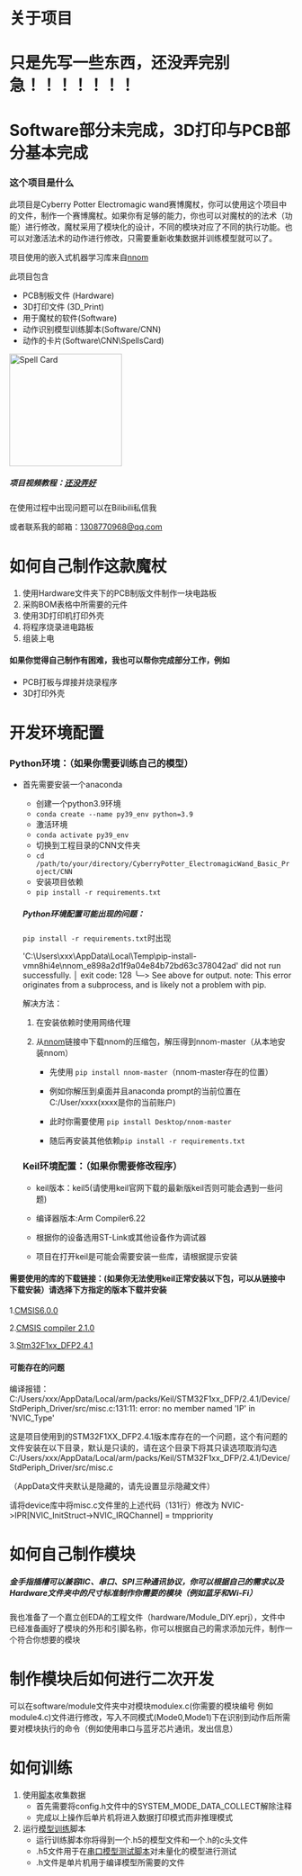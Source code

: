 # 关于项目

# 只是先写一些东西，还没弄完别急！！！！！！！

# Software部分未完成，3D打印与PCB部分基本完成
### 这个项目是什么

此项目是Cyberry Potter Electromagic wand赛博魔杖，你可以使用这个项目中的文件，制作一个赛博魔杖。如果你有足够的能力，你也可以对魔杖的的法术（功能）进行修改，魔杖采用了模块化的设计，不同的模块对应了不同的执行功能。也可以对激活法术的动作进行修改，只需要重新收集数据并训练模型就可以了。



项目使用的嵌入式机器学习库来自[nnom](https://github.com/majianjia/nnom)

此项目包含

- PCB制板文件 (Hardware)
- 3D打印文件 (3D_Print)
- 用于魔杖的软件(Software)
- 动作识别模型训练脚本(Software/CNN)
- 动作的卡片(Software\CNN\SpellsCard)

<img src="D:/EECS/Project/Cyberry_Porter_Elctromagic_Wand/CyberryPotterBasicProject/CyberryPotter_ElectromagicWand_Basic_Project/CNN/SpellsCard/Spell_Card.jpg" alt="Spell Card" width="200" height="auto">

##### 项目视频教程：[还没弄好](https://www.bilibili.com/video/BV13E421w7PY/)



在使用过程中出现问题可以在Bilibili私信我

或者联系我的邮箱：1308770968@qq.com


# 如何自己制作这款魔杖

1. 使用Hardware文件夹下的PCB制版文件制作一块电路板
2. 采购BOM表格中所需要的元件
3. 使用3D打印机打印外壳
4. 将程序烧录进电路板
5. 组装上电



#### 如果你觉得自己制作有困难，我也可以帮你完成部分工作，例如

- PCB打板与焊接并烧录程序
- 3D打印外壳

# 开发环境配置

### Python环境：（如果你需要训练自己的模型）

- 首先需要安装一个anaconda

  - 创建一个python3.9环境
  - `conda create --name py39_env python=3.9`
  - 激活环境
  - `conda activate py39_env`
  - 切换到工程目录的CNN文件夹
  - `cd /path/to/your/directory/CyberryPotter_ElectromagicWand_Basic_Project/CNN`
  - 安装项目依赖
  - `pip install -r requirements.txt`

  

  ##### Python环境配置可能出现的问题：

  `pip install -r requirements.txt`时出现

  'C:\Users\xxx\AppData\Local\Temp\pip-install-vmn8hi4e\nnom_e898a2d1f9a04e84b72bd63c378042ad' did not run successfully. │ exit code: 128 ╰─> See above for output. note: This error originates from a subprocess, and is likely not a problem with pip.

  解决方法：

  1. 在安装依赖时使用网络代理

  2. 从[nnom](https://github.com/majianjia/nnom)链接中下载nnom的压缩包，解压得到nnom-master（从本地安装nnom）

     - 先使用 `pip install nnom-master`（nnom-master存在的位置）

     - 例如你解压到桌面并且anaconda prompt的当前位置在C:/User/xxxx(xxxx是你的当前账户)

     - 此时你需要使用 `pip install Desktop/nnom-master`

     - 随后再安装其他依赖`pip install -r requirements.txt`

       

  ### Keil环境配置：（如果你需要修改程序）

  - keil版本：keil5(请使用keil官网下载的最新版keil否则可能会遇到一些问题)

  - 编译器版本:Arm Compiler6.22

  - 根据你的设备选用ST-Link或其他设备作为调试器

  - 项目在打开keil是可能会需要安装一些库，请根据提示安装

    

#### 需要使用的库的下载链接：(如果你无法使用keil正常安装以下包，可以从链接中下载安装）请选择下方指定的版本下载并安装

1.[CMSIS6.0.0](https://www.keil.arm.com/packs/cmsis-arm/versions/)

2.[CMSIS compiler 2.1.0](https://www.keil.arm.com/packs/cmsis-compiler-arm/versions/)

3.[Stm32F1xx_DFP2.4.1](https://www.keil.arm.com/packs/stm32f1xx_dfp-keil/versions/)

#### 可能存在的问题

编译报错：C:/Users/xxx/AppData/Local/arm/packs/Keil/STM32F1xx_DFP/2.4.1/Device/StdPeriph_Driver/src/misc.c:131:11: error: no member named 'IP' in 'NVIC_Type'

这是项目使用到的STM32F1XX_DFP2.4.1版本库存在的一个问题，这个有问题的文件安装在以下目录，默认是只读的，请在这个目录下将其只读选项取消勾选
C:/Users/xxx/AppData/Local/arm/packs/Keil/STM32F1xx_DFP/2.4.1/Device/StdPeriph_Driver/src/misc.c
    
（AppData文件夹默认是隐藏的，请先设置显示隐藏文件）
    
请将device库中将misc.c文件里的上述代码（131行）修改为
NVIC->IPR[NVIC_InitStruct->NVIC_IRQChannel] = tmppriority
    

# 如何自己制作模块

##### 金手指插槽可以兼容IIC、串口、SPI三种通讯协议，你可以根据自己的需求以及Hardware文件夹中的尺寸标准制作你需要的模块（例如蓝牙和Wi-Fi）

我也准备了一个嘉立创EDA的工程文件（hardware/Module_DIY.eprj），文件中已经准备画好了模块的外形和引脚名称，你可以根据自己的需求添加元件，制作一个符合你想要的模块



# 制作模块后如何进行二次开发

可以在software/module文件夹中对模块modulex.c(你需要的模块编号 例如module4.c)文件进行修改，写入不同模式(Mode0,Mode1)下在识别到动作后所需要对模块执行的命令（例如使用串口与蓝牙芯片通讯，发出信息）

# 如何训练

1. 使用[脚本](https://github.com/lyg09270/CyberryPotter_ElectromagicWand_Basic_Project/blob/main/CNN/Serial_Read.py)收集数据
   - 首先需要将config.h文件中的SYSTEM_MODE_DATA_COLLECT解除注释
   - 完成以上操作后单片机将进入数据打印模式而非推理模式
2. 运行[模型训练](https://github.com/lyg09270/CyberryPotter_ElectromagicWand_Basic_Project/blob/main/CNN/CNNTrainRaw.py)脚本
   - 运行训练脚本你将得到一个.h5的模型文件和一个.h的c头文件
   - .h5文件用于在[串口模型测试脚本](https://github.com/lyg09270/CyberryPotter_ElectromagicWand_Basic_Project/blob/main/CNN/CNNTestSerialRaw.py)对未量化的模型进行测试
   - .h文件是单片机用于编译模型所需要的文件
